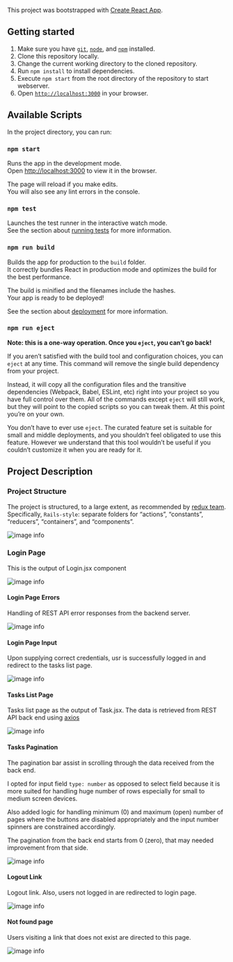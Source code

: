 This project was bootstrapped with [Create React App](https://github.com/facebook/create-react-app).

## Getting started
1.	Make sure you have [`git`](https://git-scm.com/), [`node`](https://nodejs.org/), and [`npm`](https://www.npmjs.com/get-npm) installed.
2.	Clone this repository locally.
4.  Change the current working directory to the cloned repository.
3.	Run `npm install` to install dependencies.
4.	Execute `npm start` from the root directory of the repository to start webserver.
5.	Open [`http://localhost:3000`](http://calypso.localhost:3000/) in your browser.

## Available Scripts

In the project directory, you can run:

### `npm start`

Runs the app in the development mode.<br>
Open [http://localhost:3000](http://localhost:3000) to view it in the browser.

The page will reload if you make edits.<br>
You will also see any lint errors in the console.

### `npm test`

Launches the test runner in the interactive watch mode.<br>
See the section about [running tests](https://facebook.github.io/create-react-app/docs/running-tests) for more information.

### `npm run build`

Builds the app for production to the `build` folder.<br>
It correctly bundles React in production mode and optimizes the build for the best performance.

The build is minified and the filenames include the hashes.<br>
Your app is ready to be deployed!

See the section about [deployment](https://facebook.github.io/create-react-app/docs/deployment) for more information.

### `npm run eject`

**Note: this is a one-way operation. Once you `eject`, you can’t go back!**

If you aren’t satisfied with the build tool and configuration choices, you can `eject` at any time. This command will remove the single build dependency from your project.

Instead, it will copy all the configuration files and the transitive dependencies (Webpack, Babel, ESLint, etc) right into your project so you have full control over them. All of the commands except `eject` will still work, but they will point to the copied scripts so you can tweak them. At this point you’re on your own.

You don’t have to ever use `eject`. The curated feature set is suitable for small and middle deployments, and you shouldn’t feel obligated to use this feature. However we understand that this tool wouldn’t be useful if you couldn’t customize it when you are ready for it.

## Project Description

### Project Structure
The project is structured, to a large extent, as recommended by [redux team](https://redux.js.org/faq/code-structure). Specifically, `Rails-style`: separate folders for “actions”, “constants”, “reducers”, “containers”, and “components”.

![image info](./public/images/project-structure.png)

### Login Page
This is the output of Login.jsx component
 
![image info](./public/images/login-page.png)

#### Login Page Errors
Handling of REST API error responses from the backend server.

![image info](./public/images/login-page-errors.png)

#### Login Page Input

Upon supplying correct credentials, usr is successfully logged in and redirect to the tasks list page.

![image info](./public/images/login-page-input.png)

#### Tasks List Page

Tasks list page as  the output of Task.jsx. The data is retrieved from REST API back end using [axios](https://github.com/axios/axios)

![image info](./public/images/task-list.png)

#### Tasks Pagination

The pagination bar assist in scrolling through the data received from the back end. 

I opted for input field `type: number` as opposed to select field because it is more suited for handling huge number of rows especially for small to medium screen devices.

Also added logic for handling minimum (0) and maximum (open) number of pages where the buttons are disabled appropriately and the input number spinners are constrained accordingly. 

The pagination from the back end starts from 0 (zero), that may needed improvement from that side.

![image info](./public/images/task-pagination.png)

#### Logout Link

Logout link.  Also, users not logged in are redirected to login page.

![image info](./public/images/logout.png)

#### Not found page

Users visiting a link that does not exist are directed  to this page.

![image info](./public/images/not-found.png)
